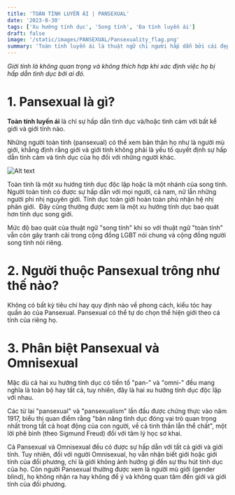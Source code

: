 ```yaml
---
title: 'TOÀN TÍNH LUYẾN ÁI | PANSEXUAL'
date: '2023-8-30'
tags: ['Xu hướng tính dục', 'Song tính', 'Đa tính luyến ái']
draft: false
image: '/static/images/PANSEXUAL/Pansexuality_flag.png'
summary: 'Toàn tính luyến ái là thuật ngữ chỉ người hấp dẫn bởi cái đẹp, tình yêu lãng mạn hoặc ham muốn tình dục đối với ai đó mà không cần biết giới tính của họ. '
---
```


*Giới tính là không quan trọng và không thích hợp khi xác định việc họ bị hấp dẫn tình dục bởi ai đó.*

# **1. Pansexual là gì?**

**Toàn tính luyến ái** là chỉ sự hấp dẫn tình dục và/hoặc tình cảm với bất kể giới và giới tính nào.

Những người toàn tính (pansexual) có thể xem bản thân họ như là người mù giới, khẳng định rằng giới và giới tính không phải là yếu tố quyết định sự hấp dẫn tình cảm và tình dục của họ đối với những người khác.

![Alt text](/static/images/PANSEXUAL/Pansexuality_flag.png 'Cờ tự hào phổ biến của Toàn tính')

Toàn tính là một xu hướng tính dục độc lập hoặc là một nhánh của song tính. Người toàn tính có được sự hấp dẫn với mọi người, cả nam, nữ lẫn những người phi nhị nguyên giới. Tính dục toàn giới hoàn toàn phủ nhận hệ nhị phân giới.  Đây cũng thường được xem là một xu hướng tính dục bao quát hơn tính dục song giới.

Mức độ bao quát của thuật ngữ "song tính" khi so với thuật ngữ "toàn tính" vẫn còn gây tranh cãi trong cộng đồng LGBT nói chung và cộng đồng người song tính nói riêng.

# **2. Người thuộc Pansexual trông như thế nào?**

Không có bất kỳ tiêu chí hay quy định nào về phong cách, kiểu tóc hay quần áo của Pansexual. Pansexual có thể tự do chọn thể hiện giới theo cá tính của riêng họ.

# **3. Phân biệt Pansexual và Omnisexual**

Mặc dù cả hai xu hướng tính dục có tiền tố "pan-" và "omni-" đều mang nghĩa là toàn bộ hay tất cả, tuy nhiên, đây là hai xu hướng tính dục độc lập với nhau.

Các từ lai "pansexual" và "pansexualism" lần đầu được chứng thực vào năm 1917, biểu thị quan điểm rằng "bản năng tình dục đóng vai trò quan trọng nhất trong tất cả hoạt động của con người, về cả tinh thần lẫn thể chất", một lời phê bình (theo Sigmund Freud) đối với tâm lý học sơ khai.

Cả Pansexual và Omnisexual đều có được sự hấp dẫn với tất cả giới và giới tính. Tuy nhiên, đối với người Omnisexual, họ vẫn nhận biết giới hoặc giới tính của đối phương, chỉ là giới không ảnh hưởng gì đến sự thu hút tính dục của họ. Còn người Pansexual thường được xem là người mù giới (gender blind), họ không nhận ra hay không để ý và không quan tâm đến giới và giới tính của đối phương.